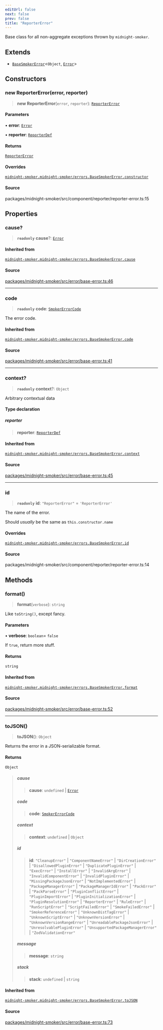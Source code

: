 ```yaml
---
editUrl: false
next: false
prev: false
title: "ReporterError"
---
```


Base class for all non-aggregate exceptions thrown by `midnight-smoker`.

## Extends

- [`BaseSmokerError`](/api/midnight-smoker/midnight-smoker/errors/classes/basesmokererror/)\<`Object`, [`Error`]( https://developer.mozilla.org/docs/Web/JavaScript/Reference/Global_Objects/Error )\>

## Constructors

### new ReporterError(error, reporter)

> **new ReporterError**(`error`, `reporter`): [`ReporterError`](/api/midnight-smoker/midnight-smoker/reporter/classes/reportererror/)

#### Parameters

• **error**: [`Error`]( https://developer.mozilla.org/docs/Web/JavaScript/Reference/Global_Objects/Error )

• **reporter**: [`ReporterDef`](/api/midnight-smoker/midnight-smoker/reporter/type-aliases/reporterdef/)

#### Returns

[`ReporterError`](/api/midnight-smoker/midnight-smoker/reporter/classes/reportererror/)

#### Overrides

[`midnight-smoker.midnight-smoker/errors.BaseSmokerError.constructor`](/api/midnight-smoker/midnight-smoker/errors/classes/basesmokererror/#constructors)

#### Source

packages/midnight-smoker/src/component/reporter/reporter-error.ts:15

## Properties

### cause?

> **`readonly`** **cause**?: [`Error`]( https://developer.mozilla.org/docs/Web/JavaScript/Reference/Global_Objects/Error )

#### Inherited from

[`midnight-smoker.midnight-smoker/errors.BaseSmokerError.cause`](/api/midnight-smoker/midnight-smoker/errors/classes/basesmokererror/#cause)

#### Source

[packages/midnight-smoker/src/error/base-error.ts:46](https://github.com/boneskull/midnight-smoker/blob/417858b/packages/midnight-smoker/src/error/base-error.ts#L46)

***

### code

> **`readonly`** **code**: [`SmokerErrorCode`](/api/midnight-smoker/midnight-smoker/errors/type-aliases/smokererrorcode/)

The error code.

#### Inherited from

[`midnight-smoker.midnight-smoker/errors.BaseSmokerError.code`](/api/midnight-smoker/midnight-smoker/errors/classes/basesmokererror/#code)

#### Source

[packages/midnight-smoker/src/error/base-error.ts:41](https://github.com/boneskull/midnight-smoker/blob/417858b/packages/midnight-smoker/src/error/base-error.ts#L41)

***

### context?

> **`readonly`** **context**?: `Object`

Arbitrary contextual data

#### Type declaration

##### reporter

> **reporter**: [`ReporterDef`](/api/midnight-smoker/midnight-smoker/reporter/type-aliases/reporterdef/)

#### Inherited from

[`midnight-smoker.midnight-smoker/errors.BaseSmokerError.context`](/api/midnight-smoker/midnight-smoker/errors/classes/basesmokererror/#context)

#### Source

[packages/midnight-smoker/src/error/base-error.ts:45](https://github.com/boneskull/midnight-smoker/blob/417858b/packages/midnight-smoker/src/error/base-error.ts#L45)

***

### id

> **`readonly`** **id**: `"ReporterError"` = `'ReporterError'`

The name of the error.

Should _usually_ be the same as `this.constructor.name`

#### Overrides

[`midnight-smoker.midnight-smoker/errors.BaseSmokerError.id`](/api/midnight-smoker/midnight-smoker/errors/classes/basesmokererror/#abstract-id)

#### Source

packages/midnight-smoker/src/component/reporter/reporter-error.ts:14

## Methods

### format()

> **format**(`verbose`): `string`

Like `toString()`, except fancy.

#### Parameters

• **verbose**: `boolean`= `false`

If `true`, return more stuff.

#### Returns

`string`

#### Inherited from

[`midnight-smoker.midnight-smoker/errors.BaseSmokerError.format`](/api/midnight-smoker/midnight-smoker/errors/classes/basesmokererror/#format)

#### Source

[packages/midnight-smoker/src/error/base-error.ts:52](https://github.com/boneskull/midnight-smoker/blob/417858b/packages/midnight-smoker/src/error/base-error.ts#L52)

***

### toJSON()

> **toJSON**(): `Object`

Returns the error in a JSON-serializable format.

#### Returns

`Object`

> ##### cause
>
> > **cause**: `undefined` \| [`Error`]( https://developer.mozilla.org/docs/Web/JavaScript/Reference/Global_Objects/Error )
>
> ##### code
>
> > **code**: [`SmokerErrorCode`](/api/midnight-smoker/midnight-smoker/errors/type-aliases/smokererrorcode/)
>
> ##### context
>
> > **context**: `undefined` \| `Object`
>
> ##### id
>
> > **id**: `"CleanupError"` \| `"ComponentNameError"` \| `"DirCreationError"` \| `"DisallowedPluginError"` \| `"DuplicatePluginError"` \| `"ExecError"` \| `"InstallError"` \| `"InvalidArgError"` \| `"InvalidComponentError"` \| `"InvalidPluginError"` \| `"MissingPackageJsonError"` \| `"NotImplementedError"` \| `"PackageManagerError"` \| `"PackageManagerIdError"` \| `"PackError"` \| `"PackParseError"` \| `"PluginConflictError"` \| `"PluginImportError"` \| `"PluginInitializationError"` \| `"PluginResolutionError"` \| `"ReporterError"` \| `"RuleError"` \| `"RunScriptError"` \| `"ScriptFailedError"` \| `"SmokeFailedError"` \| `"SmokerReferenceError"` \| `"UnknownDistTagError"` \| `"UnknownScriptError"` \| `"UnknownVersionError"` \| `"UnknownVersionRangeError"` \| `"UnreadablePackageJsonError"` \| `"UnresolvablePluginError"` \| `"UnsupportedPackageManagerError"` \| `"ZodValidationError"`
>
> ##### message
>
> > **message**: `string`
>
> ##### stack
>
> > **stack**: `undefined` \| `string`
>

#### Inherited from

[`midnight-smoker.midnight-smoker/errors.BaseSmokerError.toJSON`](/api/midnight-smoker/midnight-smoker/errors/classes/basesmokererror/#tojson)

#### Source

[packages/midnight-smoker/src/error/base-error.ts:73](https://github.com/boneskull/midnight-smoker/blob/417858b/packages/midnight-smoker/src/error/base-error.ts#L73)
